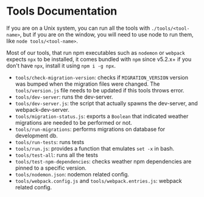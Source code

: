 # Tools Documentation

If you are on a Unix system, you can run all the tools with
`./tools/<tool-name>`, but if you are on the window, you will need
to use node to run them, like `node tools/<tool-name>`.

Most of our tools, that run npm executables such as `nodemon` or `webpack`
expects `npx` to be installed, it comes bundled with `npm` since v5.2.x+ if
you don't have `npx`, install it using `npm i -g npx`.

  - `tools/check-migration-version`: checks if `MIGRATION_VERSION` version was bumped
  when the migration files were changed.
  The `tools/version.js` file needs to be updated if this tools throws error.
  - `tools/dev-server`: runs the dev-server.
  - `tools/dev-server.js`: the script that actually spawns the dev-server, and webpack-dev-server.
  - `tools/migration-status.js`: exports a `Boolean` that indicated
    weather migrations are needed to be performed or not.
  - `tools/run-migrations`: performs migrations on database for development db.
  - `tools/run-tests`: runs tests
  - `tools/run.js`: provides a function that emulates `set -x` in bash.
  - `tools/test-all`: runs all the tests
  - `tools/test-npm-dependencies`: checks weather npm dependencies are pinned to a
  specific version.
  - `tools/nodemon.json`: nodemon related config.
  - `tools/webpack.config.js` and `tools/webpack.entries.js`: webpack related config.
